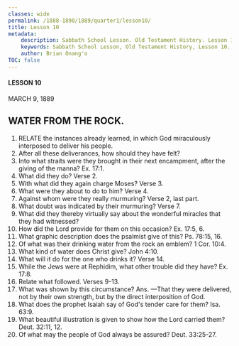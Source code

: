 ```yaml
---
classes: wide
permalink: /1888-1890/1889/quarter1/lesson10/
title: Lesson 10
metadata:
    description: Sabbath School Lesson. Old Testament History. Lesson 10. MARCH 9, 1889. WATER FROM THE ROCK. 
    keywords: Sabbath School Lesson, Old Testament History, Lesson 10. MARCH 9, 1889, WATER FROM THE ROCK.
    author: Brian Onang'o
TOC: false
---
```


#### LESSON 10

MARCH 9, 1889

## WATER FROM THE ROCK.

1. RELATE the instances already learned, in which God miraculously interposed to deliver his people.
2. After all these deliverances, how should they have felt?
3. Into what straits were they brought in their next encampment, after the giving of the manna? Ex. 17:1.
4. What did they do? Verse 2.
5. With what did they again charge Moses? Verse 3.
6. What were they about to do to him? Verse 4.
7. Against whom were they really murmuring? Verse 2, last part.
8. What doubt was indicated by their murmuring? Verse 7.
9. What did they thereby virtually say about the wonderful miracles that they had witnessed?
10. How did the Lord provide for them on this occasion? Ex. 17:5, 6.
11. What graphic description does the psalmist give of this? Ps. 78:15, 16.
12. Of what was their drinking water from the rock an emblem? 1 Cor. 10:4.
13. What kind of water does Christ give? John 4:10.
14. What will it do for the one who drinks it? Verse 14.
15. While the Jews were at Rephidim, what other trouble did they have? Ex. 17:8.
16. Relate what followed. Verses 9-13.
17. What was shown by this circumstance? Ans. —That they were delivered, not by their own strength, but by the direct interposition of God.
18. What does the prophet Isaiah say of God's tender care for them? Isa. 63:9.
19. What beautiful illustration is given to show how the Lord carried them? Deut. 32:11, 12.
20. Of what may the people of God always be assured? Deut. 33:25-27.
